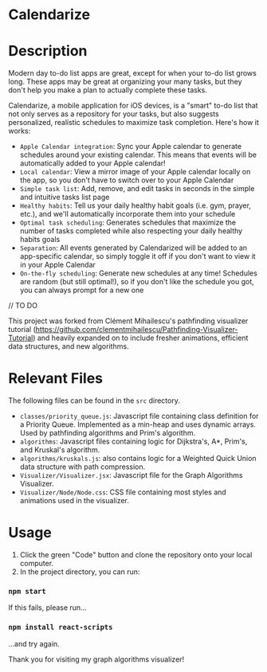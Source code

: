 # Calendarize

# Description
Modern day to-do list apps are great, except for when your to-do list grows long. These apps may be great at organizing your many tasks, but they don't help you make a plan to actually complete these tasks.

Calendarize, a mobile application for iOS devices, is a "smart" to-do list that not only serves as a repository for your tasks, but also suggests personalized, realistic schedules to maximize task completion. Here's how it works:

- `Apple Calendar integration`: Sync your Apple calendar to generate schedules around your existing calendar. This means that events will be automatically added to your Apple calendar! 
- `Local calendar`: View a mirror image of your Apple calendar locally on the app, so you don't have to switch over to your Apple Calendar
- `Simple task list`: Add, remove, and edit tasks in seconds in the simple and intuitive tasks list page
- `Healthy habits`: Tell us your daily healthy habit goals (i.e. gym, prayer, etc.), and we'll automatically incorporate them into your schedule
- `Optimal task scheduling`: Generates schedules that maximize the number of tasks completed while also respecting your daily healthy habits goals
- `Separation`: All events generated by Calendarized will be added to an app-specific calendar, so simply toggle it off if you don't want to view it in your Apple Calendar
- `On-the-fly scheduling`: Generate new schedules at any time! Schedules are random (but still optimal!), so if you don't like the schedule you got, you can always prompt for a new one

// TO DO

This project was forked from Clément Mihailescu's pathfinding visualizer tutorial (https://github.com/clementmihailescu/Pathfinding-Visualizer-Tutorial) and heavily expanded on to include fresher animations, efficient data structures, and new algorithms.

# Relevant Files
The following files can be found in the `src` directory.
- `classes/priority_queue.js`: Javascript file containing class definition for a Priority Queue. Implemented as a min-heap and uses dynamic arrays. Used by pathfinding algorithms and Prim's algorithm.
- `algorithms`: Javascript files containing logic for Dijkstra's, A*, Prim's, and Kruskal's algorithm.
- `algorithms/kruskals.js`: also contains logic for a Weighted Quick Union data structure with path compression.
- `Visualizer/Visualizer.jsx`: Javascript file for the Graph Algorithms Visualizer.
- `Visualizer/Node/Node.css`: CSS file containing most styles and animations used in the visualizer.

# Usage

1. Click the green "Code" button and clone the repository onto your local computer.
2. In the project directory, you can run:

### `npm start`

If this fails, please run...

### `npm install react-scripts`

...and try again.

Thank you for visiting my graph algorithms visualizer!
